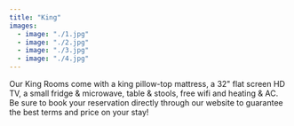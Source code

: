 ```yaml
---
title: "King"
images:
  - image: "./1.jpg"
  - image: "./2.jpg"
  - image: "./3.jpg"
  - image: "./4.jpg"
---
```


Our King Rooms come with a king pillow-top mattress, a 32" flat screen HD TV, a small fridge & microwave, table & stools, free wifi and heating & AC.  Be sure to book your reservation directly through our website to guarantee the best terms and price on your stay!
